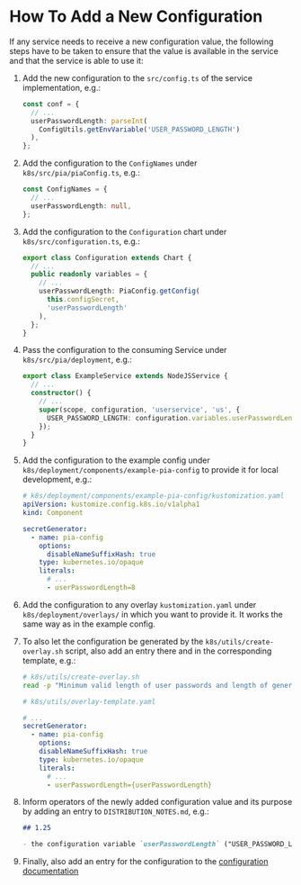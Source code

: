 # How To Add a New Configuration

If any service needs to receive a new configuration value, the following steps have to be taken to ensure that the
value is available in the service and that the service is able to use it:

1. Add the new configuration to the `src/config.ts` of the service implementation, e.g.:
   ```ts
   const conf = {
     // ...
     userPasswordLength: parseInt(
       ConfigUtils.getEnvVariable('USER_PASSWORD_LENGTH')
     ),
   };
   ```
2. Add the configuration to the `ConfigNames` under `k8s/src/pia/piaConfig.ts`, e.g.:
   ```ts
   const ConfigNames = {
     // ...
     userPasswordLength: null,
   };
   ```
3. Add the configuration to the `Configuration` chart under `k8s/src/configuration.ts`, e.g.:
   ```ts
   export class Configuration extends Chart {
     // ...
     public readonly variables = {
       // ...
       userPasswordLength: PiaConfig.getConfig(
         this.configSecret,
         'userPasswordLength'
       ),
     };
   }
   ```
4. Pass the configuration to the consuming Service under `k8s/src/pia/deployment`, e.g.:
   ```ts
   export class ExampleService extends NodeJSService {
     // ...
     constructor() {
       // ...
       super(scope, configuration, 'userservice', 'us', {
         USER_PASSWORD_LENGTH: configuration.variables.userPasswordLength,
       });
     }
   }
   ```
5. Add the configuration to the example config under `k8s/deployment/components/example-pia-config` to provide it for local development, e.g.:

   ```yaml
   # k8s/deployment/components/example-pia-config/kustomization.yaml
   apiVersion: kustomize.config.k8s.io/v1alpha1
   kind: Component

   secretGenerator:
     - name: pia-config
       options:
         disableNameSuffixHash: true
       type: kubernetes.io/opaque
       literals:
         # ...
         - userPasswordLength=8
   ```

6. Add the configuration to any overlay `kustomization.yaml` under `k8s/deployment/overlays/` in which you want to
   provide it. It works the same way as in the example config.
7. To also let the configuration be generated by the `k8s/utils/create-overlay.sh` script, also add an entry there and
   in the corresponding template, e.g.:

   ```sh
   # k8s/utils/create-overlay.sh
   read -p "Minimum valid length of user passwords and length of generated one-time passwords (number): " userPasswordLength
   ```

   ```yaml
   # k8s/utils/overlay-template.yaml

   # ...
   secretGenerator:
     - name: pia-config
       options:
       disableNameSuffixHash: true
       type: kubernetes.io/opaque
       literals:
         # ...
         - userPasswordLength={userPasswordLength}
   ```

8. Inform operators of the newly added configuration value and its purpose by adding an entry to `DISTRIBUTION_NOTES.md`, e.g.:

   ```md
   ## 1.25

   - the configuration variable `userPasswordLength` ("USER_PASSWORD_LENGTH") was added to allow configuration of the length of generated one-time passwords
   ```

9. Finally, also add an entry for the configuration to the [configuration documentation](docs/configuration.md)
